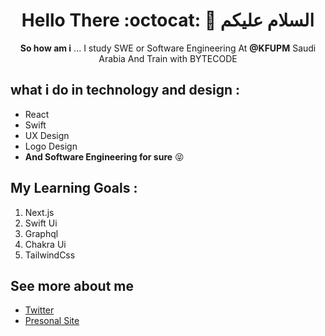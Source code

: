 <div align="center">
  
# Hello There  :octocat:  🎨  السلام عليكم    

**So how am i** ... I study SWE or Software Engineering At **@KFUPM** Saudi Arabia And Train with BYTECODE 

</div>

## what i do in technology and design :
- React 
- Swift 
- UX Design 
- Logo Design
- **And Software Engineering for sure** 😝

## My Learning Goals :
1.  Next.js 
2.  Swift Ui 
3.  Graphql 
4.  Chakra Ui
5.  TailwindCss

## See more about me
- [Twitter](https://twitter.com/Abdullah_Mzaien)
- [Presonal Site](https://Mzaien.Design)

